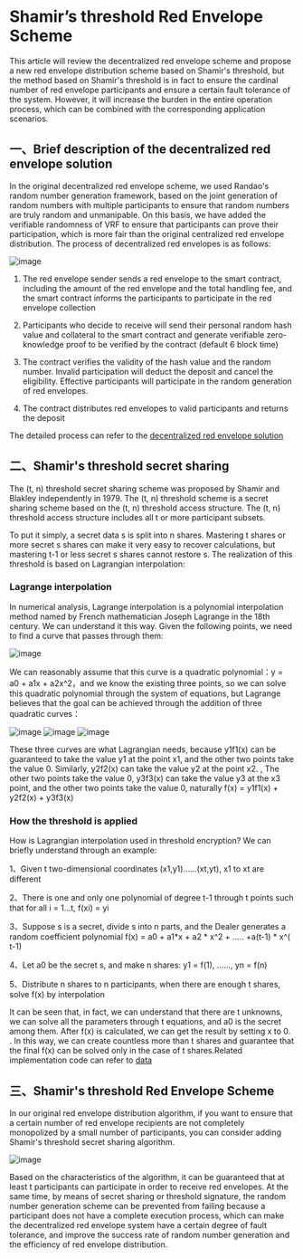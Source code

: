 # Shamir’s threshold Red Envelope Scheme

This article will review the decentralized red envelope scheme and propose a new red envelope distribution scheme based on Shamir's threshold, but the method based on Shamir's threshold is in fact to ensure the cardinal number of red envelope participants and ensure a certain fault tolerance of the system. However, it will increase the burden in the entire operation process, which can be combined with the corresponding application scenarios.

## 一、Brief description of the decentralized red envelope solution

In the original decentralized red envelope scheme, we used Randao's random number generation framework, based on the joint generation of random numbers with multiple participants to ensure that random numbers are truly random and unmanipable.
On this basis, we have added the verifiable randomness of VRF to ensure that participants can prove their participation, which is more fair than the original centralized red envelope distribution.
The process of decentralized red envelopes is as follows:

![image](https://github.com/Han-sx/Random-number-generator/blob/main/image/random.png)

1. The red envelope sender sends a red envelope to the smart contract, including the amount of the red envelope and the total handling fee, and the smart contract informs the participants to participate in the red envelope collection
    
2. Participants who decide to receive will send their personal random hash value and collateral to the smart contract and generate verifiable zero-knowledge proof to be verified by the contract (default 6 block time)
    
3. The contract verifies the validity of the hash value and the random number. Invalid participation will deduct the deposit and cancel the eligibility. Effective participants will participate in the random generation of red envelopes.
    
4. The contract distributes red envelopes to valid participants and returns the deposit

The detailed process can refer to the [decentralized red envelope solution](https://github.com/chainx-org/chainx-technical-archive/blob/main/The%20decentralized%20red%20envelope/The%20decentralized%20red%20envelope.pdf)

## 二、Shamir's threshold secret sharing

The (t, n) threshold secret sharing scheme was proposed by Shamir and Blakley independently in 1979. The (t, n) threshold scheme is a secret sharing scheme based on the (t, n) threshold access structure. The (t, n) threshold access structure includes all t or more participant subsets.

To put it simply, a secret data s is split into n shares. Mastering t shares or more secret s shares can make it very easy to recover calculations, but mastering t-1 or less secret s shares cannot restore s. The realization of this threshold is based on Lagrangian interpolation:

### Lagrange interpolation

In numerical analysis, Lagrange interpolation is a polynomial interpolation method named by French mathematician Joseph Lagrange in the 18th century. We can understand it this way. Given the following points, we need to find a curve that passes through them:

![image](https://github.com/Han-sx/Random-number-generator/blob/main/image/random_1.png)

We can reasonably assume that this curve is a quadratic polynomial：y = a0 + a1x + a2x^2，and we know the existing three points, so we can solve this quadratic polynomial through the system of equations, but Lagrange believes that the goal can be achieved through the addition of three quadratic curves：

![image](https://github.com/Han-sx/Random-number-generator/blob/main/image/random_2.png)
![image](https://github.com/Han-sx/Random-number-generator/blob/main/image/random_3.png)
![image](https://github.com/Han-sx/Random-number-generator/blob/main/image/random_4.png)

These three curves are what Lagrangian needs, because y1f1(x) can be guaranteed to take the value y1 at the point x1, and the other two points take the value 0. Similarly, y2f2(x) can take the value y2 at the point x2. , The other two points take the value 0, y3f3(x) can take the value y3 at the x3 point, and the other two points take the value 0, naturally f(x) = y1f1(x) + y2f2(x) + y3f3(x)

### How the threshold is applied

How is Lagrangian interpolation used in threshold encryption? We can briefly understand through an example:

1、Given t two-dimensional coordinates (x1,y1)......(xt,yt), x1 to xt are different
    
2、There is one and only one polynomial of degree t-1 through t points such that for all i = 1...t, f(xi) = yi
    
3、Suppose s is a secret, divide s into n parts, and the Dealer generates a random coefficient polynomial f(x) = a0 + a1*x + a2 * x^2 + ..... +a(t-1) * x^( t-1)
    
4、Let a0 be the secret s, and make n shares: y1 = f(1), ......, yn = f(n)
    
5、Distribute n shares to n participants, when there are enough t shares, solve f(x) by interpolation

It can be seen that, in fact, we can understand that there are t unknowns, we can solve all the parameters through t equations, and a0 is the secret among them. After f(x) is calculated, we can get the result by setting x to 0. . In this way, we can create countless more than t shares and guarantee that the final f(x) can be solved only in the case of t shares.Related implementation code can refer to [data](https://github.com/randao/randao)
## 三、Shamir's threshold Red Envelope Scheme

In our original red envelope distribution algorithm, if you want to ensure that a certain number of red envelope recipients are not completely monopolized by a small number of participants, you can consider adding Shamir's threshold secret sharing algorithm.

![image](https://github.com/Han-sx/Random-number-generator/blob/main/image/random_5.png)

Based on the characteristics of the algorithm, it can be guaranteed that at least t participants can participate in order to receive red envelopes. At the same time, by means of secret sharing or threshold signature, the random number generation scheme can be prevented from failing because a participant does not have a complete execution process, which can make the decentralized red envelope system have a certain degree of fault tolerance, and improve the success rate of random number generation and the efficiency of red envelope distribution.
